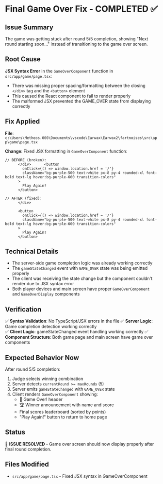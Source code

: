 # Final Game Over Fix - COMPLETED ✅

## Issue Summary
The game was getting stuck after round 5/5 completion, showing "Next round starting soon..." instead of transitioning to the game over screen.

## Root Cause
**JSX Syntax Error** in the `GameOverComponent` function in `src/app/game/page.tsx`:
- There was missing proper spacing/formatting between the closing `</div>` tag and the `<button>` element
- This caused the React component to fail to render properly
- The malformed JSX prevented the GAME_OVER state from displaying correctly

## Fix Applied
**File**: `c:\Users\Metheos.000\Documents\vscode\Earwax\Earwax2\fartnoises\src\app\game\page.tsx`

**Change**: Fixed JSX formatting in `GameOverComponent` function:

```tsx
// BEFORE (broken):
      </div>      <button
        onClick={() => window.location.href = '/'}
        className="bg-purple-500 text-white px-8 py-4 rounded-xl font-bold text-lg hover:bg-purple-600 transition-colors"
      >
        Play Again!
      </button>

// AFTER (fixed):
      </div>
      
      <button
        onClick={() => window.location.href = '/'}
        className="bg-purple-500 text-white px-8 py-4 rounded-xl font-bold text-lg hover:bg-purple-600 transition-colors"
      >
        Play Again!
      </button>
```

## Technical Details
- The server-side game completion logic was already working correctly
- The `gameStateChanged` event with `GAME_OVER` state was being emitted properly
- The client was receiving the state change but the component couldn't render due to JSX syntax error
- Both player devices and main screen have proper `GameOverComponent` and `GameOverDisplay` components

## Verification
✅ **Syntax Validation**: No TypeScript/JSX errors in the file
✅ **Server Logic**: Game completion detection working correctly  
✅ **Client Logic**: gameStateChanged event handling working correctly
✅ **Component Structure**: Both game page and main screen have game over components

## Expected Behavior Now
After round 5/5 completion:
1. Judge selects winning combination
2. Server detects `currentRound >= maxRounds` (5)
3. Server emits `gameStateChanged` with `GAME_OVER` state
4. Client renders `GameOverComponent` showing:
   - 🎊 Game Over! header
   - 🏆 Winner announcement with name and score
   - Final scores leaderboard (sorted by points)
   - "Play Again!" button to return to home page

## Status
🎉 **ISSUE RESOLVED** - Game over screen should now display properly after final round completion.

## Files Modified
- `src/app/game/page.tsx` - Fixed JSX syntax in GameOverComponent
